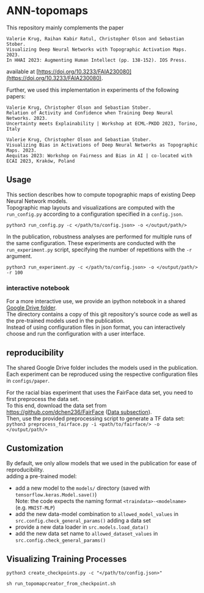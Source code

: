 # ANN-topomaps

This repository mainly complements the paper
```
Valerie Krug, Raihan Kabir Ratul, Christopher Olson and Sebastian Stober.
Visualizing Deep Neural Networks with Topographic Activation Maps. 2023.
In HHAI 2023: Augmenting Human Intellect (pp. 138-152). IOS Press.
```
available at [https://doi.org/10.3233/FAIA230080](https://doi.org/10.3233/FAIA230080).

Further, we used this implementation in experiments of the following papers:
```
Valerie Krug, Christopher Olson and Sebastian Stober.
Relation of Activity and Confidence when Training Deep Neural Networks. 2023.
Uncertainty meets Explainability | Workshop at ECML-PKDD 2023, Torino, Italy
```
```
Valerie Krug, Christopher Olson and Sebastian Stober.
Visualizing Bias in Activations of Deep Neural Networks as Topographic Maps. 2023.
Aequitas 2023: Workshop on Fairness and Bias in AI | co-located with ECAI 2023, Kraków, Poland
```

## Usage
This section describes how to compute topographic maps of existing Deep Neural Network models.  
Topographic map layouts and visualizations are computed with the `run_config.py` according to a configuration specified in a `config.json`.

`python3 run_config.py -c </path/to/config.json> -o </output/path/>`

In the publication, robustness analyses are performed for multiple runs of the same configuration. These experiments are conducted with the `run_experiment.py` script, specifying the number of repetitions with the `-r` argument.

`python3 run_experiment.py -c </path/to/config.json> -o </output/path/> -r 100`

### interactive notebook
For a more interactive use, we provide an ipython notebook in a shared [Google Drive folder](https://drive.google.com/drive/folders/1dse9Q31FYsu5n-NN7bb_KcLh2f2oOIzO?usp=sharing).     
The directory contains a copy of this git repository's source code as well as the pre-trained models used in the publication.  
Instead of using configuration files in json format, you can interactively choose and run the configuration with a user interface.

## reproducibility
The shared Google Drive folder includes the models used in the publication.  
Each experiment can be reproduced using the respective configuration files in `configs/paper`.

For the racial bias experiment that uses the FairFace data set, you need to first preprocess the data set.  
To this end, download the data set from https://github.com/dchen236/FairFace ([Data subsection](https://github.com/dchen236/FairFace#data)).  
Then, use the provided preprocessing script to generate a TF data set:  
`python3 preprocess_fairface.py -i <path/to/fairface/> -o </output/path/>`

## Customization
By default, we only allow models that we used in the publication for ease of reproducibility.  
adding a pre-trained model:
- add a new model to the `models/` directory (saved with `tensorflow.keras.Model.save()`)  
  Note: the code expects the naming format `<traindata>-<modelname>` (e.g. `MNIST-MLP`)
- add the new data-model combination to `allowed_model_values` in `src.config.check_general_params()`
adding a data set
- provide a new data loader in `src.models.load_data()`
- add the new data set name to `allowed_dataset_values` in `src.config.check_general_params()`

## Visualizing Training Processes

`python3 create_checkpoints.py -c "</path/to/config.json>"`

`sh run_topomapcreator_from_checkpoint.sh`
